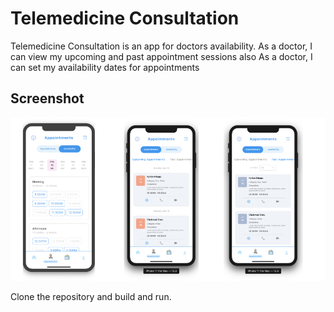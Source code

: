 # Telemedicine Consultation 


Telemedicine Consultation is an app for doctors availability. As a doctor, I can view my upcoming and past appointment sessions
also As a doctor, I can set my availability dates for appointments

## Screenshot

![alt text](https://github.com/Efhemo/Telemedicine-ui/blob/main/screenshots/telemedicine.png)

Clone the repository and build and run.
